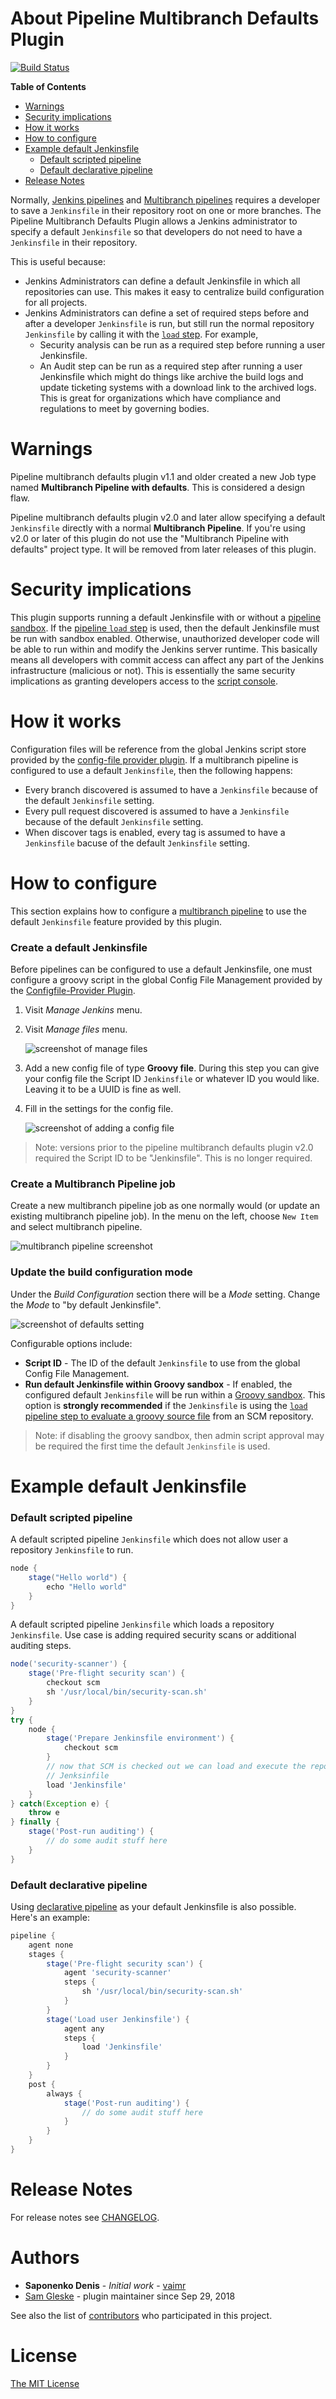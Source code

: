 # About Pipeline Multibranch Defaults Plugin

[![Build Status][build-image]][build-link]

**Table of Contents**

- [Warnings](#warnings)
- [Security implications](#security-implications)
- [How it works](#how-it-works)
- [How to configure](#how-to-configure)
- [Example default Jenkinsfile](#example-default-jenkinsfile)
  - [Default scripted pipeline](#default-scripted-pipeline)
  - [Default declarative pipeline](#default-declarative-pipeline)
- [Release Notes](#release-notes)

Normally, [Jenkins pipelines][pipeline] and [Multibranch pipelines][multibranch]
requires a developer to save a `Jenkinsfile` in their repository root on one or
more branches.  The Pipeline Multibranch Defaults Plugin allows a Jenkins
administrator to specify a default `Jenkinsfile` so that developers do not need
to have a `Jenkinsfile` in their repository.

This is useful because:

- Jenkins Administrators can define a default Jenkinsfile in which all
  repositories can use.  This makes it easy to centralize build configuration
  for all projects.
- Jenkins Administrators can define a set of required steps before and after a
  developer `Jenkinsfile` is run, but still run the normal repository
  `Jenkinsfile` by calling it with the [`load` step][step-load].  For example,
  - Security analysis can be run as a required step before running a user
    Jenkinsfile.
  - An Audit step can be run as a required step after running a user Jenkinsfile
    which might do things like archive the build logs and update ticketing
    systems with a download link to the archived logs.  This is great for
    organizations which have compliance and regulations to meet by governing
    bodies.

# Warnings

Pipeline multibranch defaults plugin v1.1 and older created a new Job type named
**Multibranch Pipeline with defaults**.  This is considered a design flaw.

Pipeline multibranch defaults plugin v2.0 and later allow specifying a default
`Jenkinsfile` directly with a normal **Multibranch Pipeline**.  If you're using
v2.0 or later of this plugin do not use the "Multibranch Pipeline with defaults"
project type.  It will be removed from later releases of this plugin.

# Security implications

This plugin supports running a default Jenkinsfile with or without a [pipeline
sandbox][sandbox].  If the [pipeline `load` step][step-load] is used, then the
default Jenkinsfile must be run with sandbox enabled.  Otherwise, unauthorized
developer code will be able to run within and modify the Jenkins server runtime.
This basically means all developers with commit access can affect any part of
the Jenkins infrastructure (malicious or not).  This is essentially the same
security implications as granting developers access to the [script
console][script-console].

# How it works

Configuration files will be reference from the global Jenkins script store
provided by the [config-file provider plugin][config-file-provider].  If a
multibranch pipeline is configured to use a default `Jenkinsfile`, then the
following happens:

- Every branch discovered is assumed to have a `Jenkinsfile` because of the
  default `Jenkinsfile` setting.
- Every pull request discovered is assumed to have a `Jenkinsfile` because of
  the default `Jenkinsfile` setting.
- When discover tags is enabled, every tag is assumed to have a `Jenkinsfile`
  bacuse of the default `Jenkinsfile` setting.

# How to configure

This section explains how to configure a [multibranch pipeline][multibranch] to
use the default `Jenkinsfile` feature provided by this plugin.

### Create a default Jenkinsfile

Before pipelines can be configured to use a default Jenkinsfile, one must
configure a groovy script in the global Config File Management provided by the
[Configfile-Provider Plugin][config-file-provider].

1. Visit _Manage Jenkins_ menu.
2. Visit _Manage files_ menu.

   ![screenshot of manage files][screenshot-manage-files]

3. Add a new config file of type **Groovy file**.  During this step you can give
   your config file the Script ID `Jenkinsfile` or whatever ID you would like.
   Leaving it to be a UUID is fine as well.
4. Fill in the settings for the config file.

   ![screenshot of adding a config file][screenshot-configure-file]

> Note: versions prior to the pipeline multibranch defaults plugin v2.0 required
> the Script ID to be "Jenkinsfile".  This is no longer required.

### Create a Multibranch Pipeline job

Create a new multibranch pipeline job as one normally would (or update an
existing multibranch pipeline job).  In the menu on the left, choose `New Item`
and select multibranch pipeline.

![multibranch pipeline screenshot][screenshot-multibranch]

### Update the build configuration mode

Under the _Build Configuration_ section there will be a _Mode_ setting.  Change
the _Mode_ to "by default Jenkinsfile".

![screenshot of defaults setting][screenshot-setting]

Configurable options include:

- **Script ID** - The ID of the default `Jenkinsfile` to use from the global
  Config File Management.
- **Run default Jenkinsfile within Groovy sandbox** - If enabled, the configured
  default `Jenkinsfile` will be run within a [Groovy sandbox][sandbox].  This
  option is **strongly recommended** if the `Jenkinsfile` is using the [`load`
  pipeline step to evaluate a groovy source file][step-load] from an SCM
  repository.

> Note: if disabling the groovy sandbox, then admin script approval may be
> required the first time the default `Jenkinsfile` is used.

# Example default Jenkinsfile

### Default scripted pipeline

A default scripted pipeline `Jenkinsfile` which does not allow user a
repository `Jenkinsfile` to run.

```groovy
node {
    stage("Hello world") {
        echo "Hello world"
    }
}
```

A default scripted pipeline `Jenkinsfile` which loads a repository
`Jenkinsfile`.  Use case is adding required security scans or additional
auditing steps.

```groovy
node('security-scanner') {
    stage('Pre-flight security scan') {
        checkout scm
        sh '/usr/local/bin/security-scan.sh'
    }
}
try {
    node {
        stage('Prepare Jenkinsfile environment') {
            checkout scm
        }
        // now that SCM is checked out we can load and execute the repository
        // Jenksinfile
        load 'Jenkinsfile'
    }
} catch(Exception e) {
    throw e
} finally {
    stage('Post-run auditing') {
        // do some audit stuff here
    }
}
```

### Default declarative pipeline

Using [declarative pipeline][pipeline] as your default Jenkinsfile is also
possible.  Here's an example:

```groovy
pipeline {
    agent none
    stages {
        stage('Pre-flight security scan') {
            agent 'security-scanner'
            steps {
                sh '/usr/local/bin/security-scan.sh'
            }
        }
        stage('Load user Jenkinsfile') {
            agent any
            steps {
                load 'Jenkinsfile'
            }
        }
    }
    post {
        always {
            stage('Post-run auditing') {
                // do some audit stuff here
            }
        }
    }
}
```

# Release Notes

For release notes see [CHANGELOG](CHANGELOG.md).

# Authors

* **Saponenko Denis** - *Initial work* - [vaimr](https://github.com/vaimr)
* [Sam Gleske][samrocketman] - plugin maintainer since Sep 29, 2018

See also the list of [contributors](https://github.com/vaimr/workflow-multibranch-def-plugin/contributors) who participated in this project.

# License

[The MIT License](LICENSE)

[build-image]: https://ci.jenkins.io/buildStatus/icon?job=Plugins/pipeline-multibranch-defaults-plugin/master
[build-link]: https://ci.jenkins.io/job/Plugins/pipeline-multibranch-defaults-plugin/master
[config-file-provider]: https://github.com/jenkinsci/config-file-provider-plugin
[multibranch]: https://jenkins.io/doc/book/pipeline/multibranch/
[pipeline]: https://jenkins.io/doc/book/pipeline/
[samrocketman]: https://github.com/samrocketman
[sandbox]: https://jenkins.io/doc/book/managing/script-approval/
[screenshot-configure-file]: https://user-images.githubusercontent.com/875669/46273282-b5c89880-c509-11e8-9425-dbeddf1266a8.png
[screenshot-manage-files]: https://user-images.githubusercontent.com/875669/46273112-fd9af000-c508-11e8-8464-ec5773121294.png
[screenshot-multibranch]: https://user-images.githubusercontent.com/875669/46272775-726d2a80-c507-11e8-859c-2836b579423e.png
[screenshot-setting]: https://user-images.githubusercontent.com/875669/46272894-fb846180-c507-11e8-86e3-50f8fa4df26f.png
[script-console]: https://wiki.jenkins.io/display/JENKINS/Jenkins+Script+Console
[step-load]: https://jenkins.io/doc/pipeline/steps/workflow-cps/#code-load-code-evaluate-a-groovy-source-file-into-the-pipeline-script
